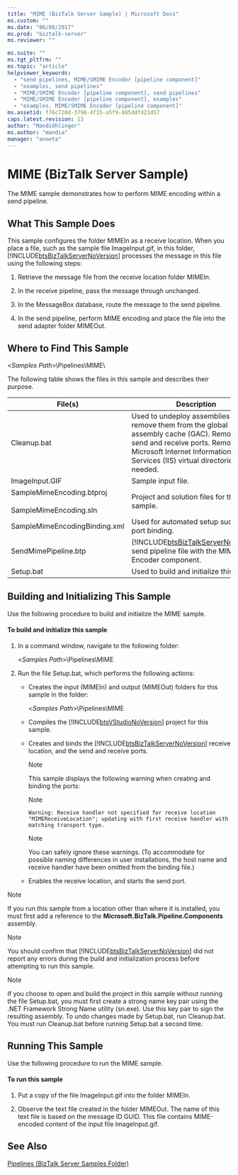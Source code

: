 ```yaml
---
title: "MIME (BizTalk Server Sample) | Microsoft Docs"
ms.custom: ""
ms.date: "06/08/2017"
ms.prod: "biztalk-server"
ms.reviewer: ""

ms.suite: ""
ms.tgt_pltfrm: ""
ms.topic: "article"
helpviewer_keywords: 
  - "send pipelines, MIME/SMIME Encoder [pipeline component]"
  - "examples, send pipelines"
  - "MIME/SMIME Encoder [pipeline component], send pipelines"
  - "MIME/SMIME Encoder [pipeline component], examples"
  - "examples, MIME/SMIME Encoder [pipeline component]"
ms.assetid: f76c720d-3798-4f15-a5f9-885ddf421d57
caps.latest.revision: 13
author: "MandiOhlinger"
ms.author: "mandia"
manager: "anneta"
---
```

# MIME (BizTalk Server Sample)
The MIME sample demonstrates how to perform MIME encoding within a send pipeline.  
  
## What This Sample Does  
 This sample configures the folder MIMEIn as a receive location. When you place a file, such as the sample file ImageInput.gif, in this folder, [!INCLUDE[btsBizTalkServerNoVersion](../includes/btsbiztalkservernoversion-md.md)] processes the message in this file using the following steps:  
  
1.  Retrieve the message file from the receive location folder MIMEIn.  
  
2.  In the receive pipeline, pass the message through unchanged.  
  
3.  In the MessageBox database, route the message to the send pipeline.  
  
4.  In the send pipeline, perform MIME encoding and place the file into the send adapter folder MIMEOut.  
  
## Where to Find This Sample  
 \<*Samples Path*>\Pipelines\MIME\  
  
 The following table shows the files in this sample and describes their purpose.  
  
|File(s)|Description|  
|---------------|-----------------|  
|Cleanup.bat|Used to undeploy assemblies and remove them from the global assembly cache (GAC). Removes send and receive ports. Removes Microsoft Internet Information Services (IIS) virtual directories as needed.|  
|ImageInput.GIF|Sample input file.|  
|SampleMimeEncoding.btproj<br /><br /> SampleMimeEncoding.sln|Project and solution files for this sample.|  
|SampleMimeEncodingBinding.xml|Used for automated setup such as port binding.|  
|SendMimePipeline.btp|[!INCLUDE[btsBizTalkServerNoVersion](../includes/btsbiztalkservernoversion-md.md)] send pipeline file with the MIME Encoder component.|  
|Setup.bat|Used to build and initialize this sample.|  
  
## Building and Initializing This Sample  
 Use the following procedure to build and initialize the MIME sample.  
  
#### To build and initialize this sample  
  
1.  In a command window, navigate to the following folder:  
  
     \<*Samples Path*>\Pipelines\MIME  
  
2.  Run the file Setup.bat, which performs the following actions:  
  
    -   Creates the input (MIMEIn) and output (MIMEOut) folders for this sample in the folder:  
  
         \<*Samples Path*>\Pipelines\MIME  
  
    -   Compiles the [!INCLUDE[btsVStudioNoVersion](../includes/btsvstudionoversion-md.md)] project for this sample.  
  
    -   Creates and binds the [!INCLUDE[btsBizTalkServerNoVersion](../includes/btsbiztalkservernoversion-md.md)] receive location, and the send and receive ports.  
  
        > [!NOTE]
        >  This sample displays the following warning when creating and binding the ports:  
  
        > [!NOTE]
        >  `Warning: Receive handler not specified for receive location "MIMEReceiveLocation"; updating with first receive handler with matching transport type.`  
  
        > [!NOTE]
        >  You can safely ignore these warnings. (To accommodate for possible naming differences in user installations, the host name and receive handler have been omitted from the binding file.)  
  
    -   Enables the receive location, and starts the send port.  
  
> [!NOTE]
>  If you run this sample from a location other than where it is installed, you must first add a reference to the **Microsoft.BizTalk.Pipeline.Components** assembly.  
  
> [!NOTE]
>  You should confirm that [!INCLUDE[btsBizTalkServerNoVersion](../includes/btsbiztalkservernoversion-md.md)] did not report any errors during the build and initialization process before attempting to run this sample.  
  
> [!NOTE]
>  If you choose to open and build the project in this sample without running the file Setup.bat, you must first create a strong name key pair using the .NET Framework Strong Name utility (sn.exe). Use this key pair to sign the resulting assembly. To undo changes made by Setup.bat, run Cleanup.bat. You must run Cleanup.bat before running Setup.bat a second time.  
  
## Running This Sample  
 Use the following procedure to run the MIME sample.  
  
#### To run this sample  
  
1.  Put a copy of the file ImageInput.gif into the folder MIMEIn.  
  
2.  Observe the text file created in the folder MIMEOut. The name of this text file is based on the message ID GUID. This file contains MIME-encoded content of the input file ImageInput.gif.  
  
## See Also  
 [Pipelines (BizTalk Server Samples Folder)](../core/pipelines-biztalk-server-samples-folder.md)